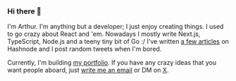 ### Hi there 👋

I'm Arthur. I'm anything but a developer; I just enjoy creating things. I used to go crazy about React and 'em. Nowadays I mostly write Next.js, TypeScript, Node.js and a teeny tiny bit of Go :/
I've written [a few articles](https://lasagna.hashnode.dev/) on Hashnode and I post random tweets when I'm bored.

Currently, I'm building [my portfolio](https://github.com/ebarthur). If you have any crazy ideas that you want people aboard, just [write me an email](arthurebenezer@aol.com) or DM on [X](https://x.com/StatmanAartt).


